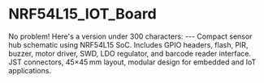 # NRF54L15_IOT_Board
No problem! Here's a version under 300 characters:  ---  Compact sensor hub schematic using NRF54L15 SoC. Includes GPIO headers, flash, PIR, buzzer, motor driver, SWD, LDO regulator, and barcode reader interface. JST connectors, 45×45 mm layout, modular design for embedded and IoT applications. 
